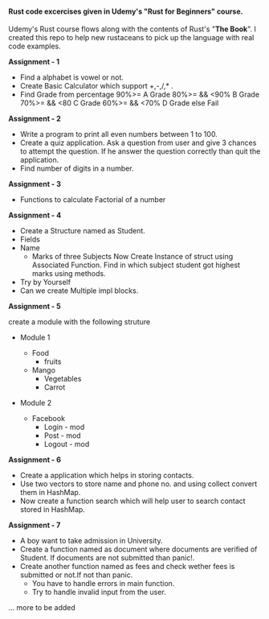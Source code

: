 #### Rust code excercises given in Udemy's "Rust for Beginners" course. ####

Udemy's Rust course flows along with the contents of Rust's "__The Book__". I created this repo
to help new rustaceans to pick up the language with real code examples.

__Assignment - 1__

- Find a alphabet is vowel or not.
- Create Basic Calculator which support +,-,/,* .
- Find Grade from percentage
           	90%>= A Grade
            80%>= && <90% B Grade
    	    70%>= && <80  C Grade
    	    60%>= && <70% D Grade
            else Fail

__Assignment - 2__

- Write a program to print all even numbers between 1 to 100.
- Create a quiz application. Ask a question from user and give 3 chances to attempt the question. If he answer the question correctly than quit the application.
- Find number of digits in a number.

__Assignment - 3__

- Functions to calculate Factorial of a number

__Assignment - 4__

- Create a Structure named as Student.           
- Fields 
- Name
    - Marks of three Subjects
       Now Create Instance of struct using Associated Function.
       Find in which subject student got highest marks using methods.                      
- Try by Yourself
- Can we create Multiple impl blocks.

__Assignment - 5__

create a module with the following struture

- Module 1
    - Food 
        - fruits 
    - Mango
        - Vegetables
        - Carrot 

- Module 2
    - Facebook 
        - Login - mod 
        - Post - mod 
        - Logout - mod 

__Assignment - 6__

- Create a application which helps in storing contacts.
-  Use two vectors to store name and phone no. and using collect convert them in HashMap.
-  Now create a function search which will help user to search contact stored in HashMap.

__Assignment - 7__

- A boy want to take admission in University.
- Create a function named as document where documents are verified of Student. If documents are not submitted than panic!.
- Create another function named as fees and check wether fees is submitted or not.If not than panic.
    - You have to handle errors in main function.	
    - Try to handle invalid input from the user.

... more to be added
